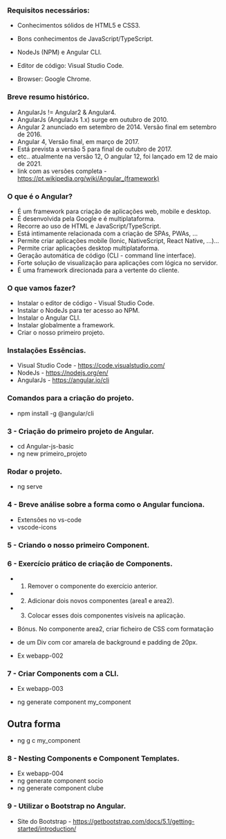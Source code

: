 ### Requisitos necessários:
- Conhecimentos sólidos de HTML5 e CSS3.
- Bons conhecimentos de JavaScript/TypeScript.

- NodeJs (NPM) e Angular CLI.
- Editor de código: Visual Studio Code.
- Browser: Google Chrome.

### Breve resumo histórico.
- AngularJs != Angular2 & Angular4.
- AngularJs (AngularJs 1.x) surge em outubro de 2010.
- Angular 2 anunciado em setembro de 2014. Versão final em setembro de 2016.
- Angular 4, Versão final, em março de 2017.
- Está prevista a versão 5 para final de outubro de 2017.
- etc.. atualmente na versão 12, O angular 12, foi lançado em 12 de maio de 2021.
- link com as versões completa - https://pt.wikipedia.org/wiki/Angular_(framework)


### O que é o Angular?
- É um framework para criação de aplicações web, mobile e desktop.
- É desenvolvida pela Google e é multiplataforma.
- Recorre ao uso de HTML e JavaScript/TypeScript.
- Está intimamente relacionada com a criação de SPAs, PWAs, ...
- Permite criar aplicações mobile (Ionic, NativeScript, React Native, ...)...
- Permite criar aplicações desktop multiplataforma.
- Geração automática de código (CLI - command line interface).
- Forte solução de visualização para aplicações com lógica no servidor.
- É uma framework direcionada para a vertente do cliente.


### O que vamos fazer?
- Instalar o editor de código - Visual Studio Code.
- Instalar o NodeJs para ter acesso ao NPM.
- Instalar o Angular CLI.
- Instalar globalmente a framework.
- Criar o nosso primeiro projeto.


### Instalações Essências.
- Visual Studio Code - https://code.visualstudio.com/
- NodeJs - https://nodejs.org/en/
- AngularJs - https://angular.io/cli

### Comandos para a criação do projeto.
- npm install -g @angular/cli

### 3 - Criação do primeiro projeto de Angular.
- cd Angular-js-basic
- ng new primeiro_projeto

### Rodar o projeto.
- ng serve

### 4 - Breve análise sobre a forma como o Angular funciona.
- Extensões no vs-code
- vscode-icons

### 5 - Criando o nosso primeiro Component.

### 6 - Exercício prático de criação de Components.
- 1. Remover o componente do exercício anterior.
- 2. Adicionar dois novos componentes (area1 e area2).
- 3. Colocar esses dois componentes visíveis na aplicação.


- Bónus. No componente area2, criar ficheiro de CSS com formatação
- de um Div com cor amarela de background e padding de 20px.

- Ex webapp-002

### 7 - Criar Components com a CLI.
- Ex webapp-003

- ng generate component my_component
## Outra forma
- ng g c my_component

### 8 - Nesting Components e Component Templates.
- Ex webapp-004
- ng generate component socio
- ng generate component clube

### 9 - Utilizar o Bootstrap no Angular.
- Site do Bootstrap - https://getbootstrap.com/docs/5.1/getting-started/introduction/






